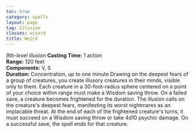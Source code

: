 ```yaml
---
toc: true
category: spells
layout: page
tag: Illusion
classes: wizard
title: Weird 
---
```

_9th-level illusion_ 
**Casting Time:** 1 action    
**Range:** 120 feet   
**Components:** V, S   
**Duration:** Concentration, up to one minute 
Drawing on the deepest fears of a group of creatures, you create illusory creatures in their minds, visible only to them. Each creature in a 30-foot-radius sphere centered on a point of your choice within range must make a Wisdom saving throw. On a failed save, a creature becomes frightened for the duration. The illusion calls on the creature's deepest fears, manifesting its worst nightmares as an implacable threat. At the end of each of the frightened creature's turns, it must succeed on a Wisdom saving throw or take 4d10 psychic damage. On a successful save, the spell ends for that creature. 